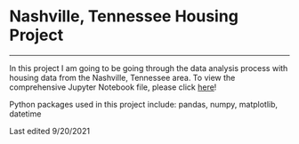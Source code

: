 # Nashville, Tennessee Housing Project
---
In this project I am going to be going through the data analysis process with housing data from the Nashville, Tennessee area. To view the comprehensive Jupyter Notebook  file, please click [here](https://github.com/aaronjoslinwangdu/nashville-housing-project/blob/main/Nashville_Housing_Notebook.ipynb)!

Python packages used in this project include: pandas, numpy, matplotlib, datetime 

Last edited 9/20/2021
